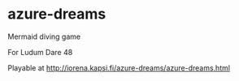 # azure-dreams
Mermaid diving game

For Ludum Dare 48

Playable at http://iorena.kapsi.fi/azure-dreams/azure-dreams.html
